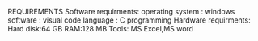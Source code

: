 REQUIREMENTS
Software requirments:
                operating system : windows
                software : visual code
                language : C programming
Hardware requirments:
                Hard disk:64 GB
                RAM:128 MB
Tools: MS Excel,MS word
